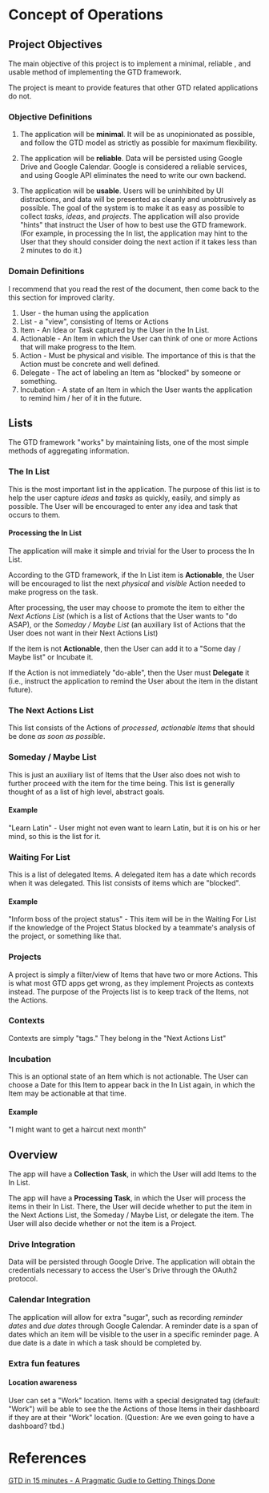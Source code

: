 # Concept of Operations

## Project Objectives

The main objective of this project is to implement a minimal, reliable , and usable method of implementing the GTD framework.

The project is meant to provide features that other GTD related applications do not.

### Objective Definitions

1. The application will be **minimal**. It will be as unopinionated as possible, and follow the GTD model as strictly as possible for maximum flexibility.

2. The application will be **reliable**. Data will be persisted using Google Drive and Google Calendar. Google is considered a reliable services, and using Google API eliminates the need to write our own backend.

3. The application will be **usable**. Users will be uninhibited by UI distractions, and data will be presented as cleanly and unobtrusively as possible. The goal of the system is to make it as easy as possible to collect *tasks*, *ideas*, and *projects*. The application will also provide "hints" that instruct the User of how to best use the GTD framework. (For example, in processing the In list, the application may hint to the User that they should consider doing the next action if it takes less than 2 minutes to do it.)

### Domain Definitions

I recommend that you read the rest of the document, then come back to the this section for improved clarity.

1. User - the human using the application
2. List - a "view", consisting of Items or Actions
3. Item - An Idea or Task captured by the User in the In List.
4. Actionable - An Item in which the User can think of one or more Actions that will make progress to the Item.
5. Action - Must be physical and visible. The importance of this is that the Action must be concrete and well defined.
6. Delegate - The act of labeling an Item as "blocked" by someone or something.
7. Incubation - A state of an Item in which the User wants the application to remind him / her of it in the future.

## Lists

The GTD framework "works" by maintaining lists, one of the most simple methods of aggregating information.

### The In List

This is the most important list in the application. The purpose of this list is to help the user capture *ideas* and *tasks* as quickly, easily, and simply as possible. The User will be encouraged to enter any idea and task that occurs to them.

#### Processing the In List

The application will make it simple and trivial for the User to process the In List.

According to the GTD framework, if the In List item is **Actionable**, the User will be encouraged to list the next *physical* and *visible* Action needed to make progress on the task.

After processing, the user may choose to promote the item to either the *Next Actions List* (which is a list of Actions that the User wants to "do ASAP), or the *Someday / Maybe List* (an auxiliary list of Actions that the User does not want in their Next Actions List)

If the item is not **Actionable**, then the User can add it to a "Some day / Maybe list" or Incubate it.

If the Action is not immediately "do-able", then the User must **Delegate** it (i.e., instruct the application to remind the User about the item in the distant future).

### The Next Actions List

This list consists of the Actions of *processed, actionable Items* that should be done *as soon as possible*.

### Someday / Maybe List

This is just an auxiliary list of Items that the User also does not wish to further proceed with the item for the time being. This list is generally thought of as a list of high level, abstract goals.

#### Example

"Learn Latin" - User might not even want to learn Latin, but it is on his or her mind, so this is the list for it.

### Waiting For List

This is a list of delegated Items. A delegated item has a date which records when it was delegated. This list consists of items which are "blocked".

#### Example

"Inform boss of the project status" - This item will be in the Waiting For List if the knowledge of the Project Status blocked by a teammate's analysis of the project, or something like that.

### Projects

A project is simply a filter/view of Items that have two or more Actions. This is what most GTD apps get wrong, as they implement Projects as contexts instead. The purpose of the Projects list is to keep track of the Items, not the Actions.

### Contexts

Contexts are simply "tags." They belong in the "Next Actions List"

### Incubation

This is an optional state of an Item which is not actionable. The User can choose a Date for this Item to appear back in the In List again, in which the Item may be actionable at that time.

#### Example

"I might want to get a haircut next month"

## Overview

The app will have a **Collection Task**, in which the User will add Items to the In List.

The app will have a **Processing Task**, in which the User will process the items in their In List. There, the User will decide whether to put the item in the Next Actions List, the Someday / Maybe List, or delegate the item. The User will also decide whether or not the item is a Project.

### Drive Integration

Data will be persisted through Google Drive. The application will obtain the credentials necessary to access the User's Drive through the OAuth2 protocol.

### Calendar Integration

The application will allow for extra "sugar", such as recording *reminder dates* and *due dates* through Google Calendar. A reminder date is a span of dates which an item will be visible to the user in a specific reminder page. A due date is a date in which a task should be completed by.

### Extra fun features

#### Location awareness

User can set a "Work" location. Items with a special designated tag (default: "Work") will be able to see the the Actions of those Items in their dashboard if they are at their "Work" location. (Question: Are we even going to have a dashboard? tbd.)

# References

[GTD in 15 minutes - A Pragmatic Gudie to Getting Things Done][0]

[0]: http://hamberg.no/gtd/
